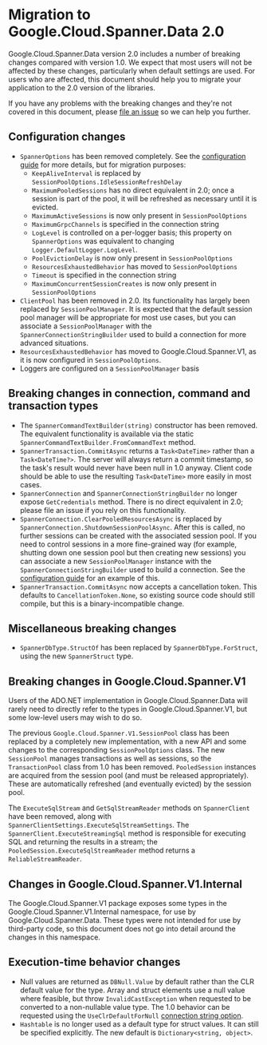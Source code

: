 # Migration to Google.Cloud.Spanner.Data 2.0

Google.Cloud.Spanner.Data version 2.0 includes a number of breaking
changes compared with version 1.0. We expect that most users will
not be affected by these changes, particularly when default settings
are used. For users who are affected, this document should help you
to migrate your application to the 2.0 version of the libraries.

If you have any problems with the breaking changes and they're not
covered in this document, please [file an
issue](https://github.com/googleapis/google-cloud-dotnet/issues/new)
so we can help you further.

## Configuration changes

- `SpannerOptions` has been removed completely. See the [configuration
  guide](configuration.md) for more details, but for migration
  purposes:
  - `KeepAliveInterval` is replaced by `SessionPoolOptions.IdleSessionRefreshDelay`
  - `MaximumPooledSessions` has no direct equivalent in 2.0; once a session
  is part of the pool, it will be refreshed as necessary until it is evicted.
  - `MaximumActiveSessions` is now only present in `SessionPoolOptions`
  - `MaximumGrpcChannels` is specified in the connection string
  - `LogLevel` is controlled on a per-logger basis; this property on
    `SpannerOptions` was equivalent to changing
    `Logger.DefaultLogger.LogLevel`.
  - `PoolEvictionDelay` is now only present in `SessionPoolOptions`
  - `ResourcesExhaustedBehavior` has moved to `SessionPoolOptions`
  - `Timeout` is specified in the connection string
  - `MaximumConcurrentSessionCreates` is now only present in
    `SessionPoolOptions`
- `ClientPool` has been removed in 2.0. Its functionality has largely
  been replaced by `SessionPoolManager`. It is expected that the
  default session pool manager will be appropriate for most use cases,
  but you can associate a `SessionPoolManager` with the
  `SpannerConnectionStringBuilder` used to build a connection for more
  advanced situations.
- `ResourcesExhaustedBehavior` has moved to Google.Cloud.Spanner.V1,
  as it is now configured in `SessionPoolOptions`.
- Loggers are configured on a `SessionPoolManager` basis

## Breaking changes in connection, command and transaction types

- The `SpannerCommandTextBuilder(string)` constructor has been removed.
  The equivalent functionality is available via the static
  `SpannerCommandTextBuilder.FromCommandText` method.
- `SpannerTransaction.CommitAsync` returns a `Task<DateTime>` rather
  than a `Task<DateTime?>`. The server will always return a commit
  timestamp, so the task's result would never have been null in 1.0
  anyway. Client code should be able to use the resulting
  `Task<DateTime>` more easily in most cases.
- `SpannerConnection` and `SpannerConnectionStringBuilder` no longer
  expose `GetCredentials` method. There is no direct equivalent in 2.0;
  please file an issue if you rely on this functionality.
- `SpannerConnection.ClearPooledResourcesAsync` is replaced by
  `SpannerConnection.ShutdownSessionPoolAsync`. After this is called,
  no further sessions can be created with the associated session pool.
  If you need to control sessions in a more fine-grained way (for
  example, shutting down one session pool but then creating new
  sessions) you can associate a new `SessionPoolManager` instance with the
  `SpannerConnectionStringBuilder` used to build a connection. See
  the [configuration guide](configuration.md) for an example of this.
- `SpannerTransaction.CommitAsync` now accepts a cancellation token.
  This defaults to `CancellationToken.None`, so existing source code
  should still compile, but this is a binary-incompatible change.

## Miscellaneous breaking changes

- `SpannerDbType.StructOf` has been replaced by
  `SpannerDbType.ForStruct`, using the new `SpannerStruct` type.

## Breaking changes in Google.Cloud.Spanner.V1

Users of the ADO.NET implementation in Google.Cloud.Spanner.Data
will rarely need to directly refer to the types in
Google.Cloud.Spanner.V1, but some low-level users may wish to do so.

The previous `Google.Cloud.Spanner.V1.SessionPool` class has been
replaced by a completely new implementation, with a new API and some
changes to the corresponding `SessionPoolOptions` class. The new
`SessionPool` manages transactions as well as sessions, so the
`TransactionPool` class from 1.0 has been removed. `PooledSession`
instances are acquired from the session pool (and must be released
appropriately). These are automatically refreshed (and eventually
evicted) by the session pool.

The `ExecuteSqlStream` and `GetSqlStreamReader` methods on
`SpannerClient` have been removed, along with
`SpannerClientSettings.ExecuteSqlStreamSettings`. The
`SpannerClient.ExecuteStreamingSql` method is responsible for
executing SQL and returning the results in a stream;
the `PooledSession.ExecuteSqlStreamReader` method returns a
`ReliableStreamReader`.

## Changes in Google.Cloud.Spanner.V1.Internal

The Google.Cloud.Spanner.V1 package exposes some types in the
Google.Cloud.Spanner.V1.Internal namespace, for use by
Google.Cloud.Spanner.Data. These types were not intended for
use by third-party code, so this document does not go into detail
around the changes in this namespace.

## Execution-time behavior changes

- Null values are returned as `DBNull.Value` by default rather
  than the CLR default value for the type. Array and struct elements
  use a null value where feasible, but throw `InvalidCastException`
  when requested to be converted to a non-nullable value type. The
  1.0 behavior can be requested using the `UseClrDefaultForNull`
  [connection string option](connection_string.md).
- `Hashtable` is no longer used as a default type for
  struct values. It can still be specified explicitly.
  The new default is `Dictionary<string, object>`.

